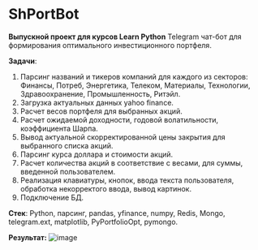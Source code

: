 # ShPortBot

**Выпускной проект для курсов Learn Python**
Telegram чат-бот для формирования оптимального инвестиционного портфеля. 

**Задачи**:

1. Парсинг названий и тикеров компаний для каждого из секторов: Финансы, Потреб, Энергетика, Телеком, Материалы, Технологии, Здравоохранение, Промышленность, Ритэйл. 
2. Загрузка актуальных данных yahoo finance.
3. Расчет весов портфеля для выбранных акций.
4. Расчет ожидаемой доходности, годовой волатильности, коэффициента Шарпа.
5. Вывод актуальной скорректированной цены закрытия для выбранного списка акций. 
6. Парсинг курса доллара и стоимости акций.
7. Расчет количества акций в соответствие с весами, для суммы, введенной пользователем.
8. Реализация клавиатуры, кнопок, ввода текста пользователя, обработка некорректого ввода, вывод картинок.
9. Подключение БД.


**Стек**:
Python, парсинг, pandas, yfinance, numpy, Redis, Mongo, telegram.ext, matplotlib, PyPortfolioOpt, pymongo.

**Результат:**
![image](https://user-images.githubusercontent.com/87145095/142499750-5cde45fb-d893-4b34-b08b-875d42e09d5d.png)
